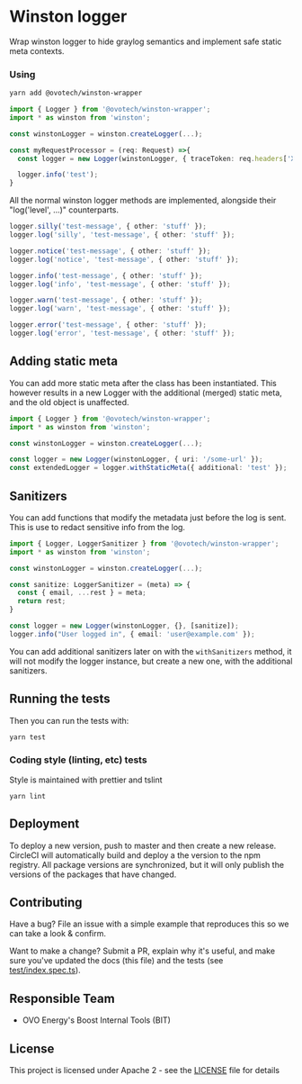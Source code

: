 # Winston logger

Wrap winston logger to hide graylog semantics and implement safe static meta contexts.

### Using

```bash
yarn add @ovotech/winston-wrapper
```

```typescript
import { Logger } from '@ovotech/winston-wrapper';
import * as winston from 'winston';

const winstonLogger = winston.createLogger(...);

const myRequestProcessor = (req: Request) =>{
  const logger = new Logger(winstonLogger, { traceToken: req.headers['X-Trace-Token'] });

  logger.info('test');
}
```

All the normal winston logger methods are implemented, alongside their "log('level', ...)" counterparts.

```typescript
logger.silly('test-message', { other: 'stuff' });
logger.log('silly', 'test-message', { other: 'stuff' });

logger.notice('test-message', { other: 'stuff' });
logger.log('notice', 'test-message', { other: 'stuff' });

logger.info('test-message', { other: 'stuff' });
logger.log('info', 'test-message', { other: 'stuff' });

logger.warn('test-message', { other: 'stuff' });
logger.log('warn', 'test-message', { other: 'stuff' });

logger.error('test-message', { other: 'stuff' });
logger.log('error', 'test-message', { other: 'stuff' });
```

## Adding static meta

You can add more static meta after the class has been instantiated. This however results in a new Logger with the additional (merged) static meta, and the old object is unaffected.

```typescript
import { Logger } from '@ovotech/winston-wrapper';
import * as winston from 'winston';

const winstonLogger = winston.createLogger(...);

const logger = new Logger(winstonLogger, { uri: '/some-url' });
const extendedLogger = logger.withStaticMeta({ additional: 'test' });
```

## Sanitizers

You can add functions that modify the metadata just before the log is sent. This is use to redact sensitive info from the log.

```typescript
import { Logger, LoggerSanitizer } from '@ovotech/winston-wrapper';
import * as winston from 'winston';

const winstonLogger = winston.createLogger(...);

const sanitize: LoggerSanitizer = (meta) => {
  const { email, ...rest } = meta;
  return rest;
}

const logger = new Logger(winstonLogger, {}, [sanitize]);
logger.info("User logged in", { email: 'user@example.com' });
```

You can add additional sanitizers later on with the `withSanitizers` method, it will not modify the logger instance, but create a new one, with the additional sanitizers.

## Running the tests

Then you can run the tests with:

```bash
yarn test
```

### Coding style (linting, etc) tests

Style is maintained with prettier and tslint

```
yarn lint
```

## Deployment

To deploy a new version, push to master and then create a new release. CircleCI will automatically build and deploy a the version to the npm registry.
All package versions are synchronized, but it will only publish the versions of the packages that have changed.

## Contributing

Have a bug? File an issue with a simple example that reproduces this so we can take a look & confirm.

Want to make a change? Submit a PR, explain why it's useful, and make sure you've updated the docs (this file) and the tests (see [test/index.spec.ts](test/index.spec.ts)).

## Responsible Team

- OVO Energy's Boost Internal Tools (BIT)

## License

This project is licensed under Apache 2 - see the [LICENSE](LICENSE) file for details
